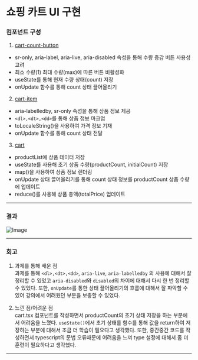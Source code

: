 # 쇼핑 카트 UI 구현

### 컴포넌트 구성

1. [cart-count-button](https://github.com/somin2352/react-hw/blob/main/src/components/cart-count-button/count-button.tsx)

- sr-only, aria-label, aria-live, aria-disabled 속성을 통해 수량 증감 버튼 사용성 고려
- 최소 수량(1) 최대 수량(max)에 따른 버튼 비활성화
- useState를 통해 현재 수량 상태(count) 저장
- onUpdate 함수를 통해 count 상태 끌어올리기

2. [cart-item](https://github.com/somin2352/react-hw/blob/main/src/components/cart-item/cart-item.tsx)

- aria-labelledby, sr-only 속성을 통해 상품 정보 제공
- `<dl>,<dt>,<dd>`를 통해 상품 정보 마크업
- toLocaleString()을 사용하여 가격 정보 기재
- onUpdate 함수를 통해 count 상태 전달

3. [cart](https://github.com/somin2352/react-hw/blob/main/src/components/cart/cart.tsx)

- productList에 상품 데이터 저장
- useState를 사용해 초기 상품 수량(productCount, initialCount) 저장
- map()을 사용하여 상품 정보 렌더링
- onUpdate 상태 끌어올리기를 통해 count 상태 정보를 productCount 상품 수량에 업데이트
- reduce()를 사용해 상품 총액(totalPrice) 업데이트

---

### 결과

![Image](https://github.com/user-attachments/assets/bd098799-4330-4630-9a4e-81f1513e4785)

---

### 회고

1. 과제를 통해 배운 점  
   과제를 통해 `<dl>,<dt>,<dd>`, `aria-live`, `aria-labelledby` 의 사용에 대해서 잘 정리할 수 있었고 `aria-disabled`와 `disabled`의 차이에 대해서 다시 한 번 정리할 수 있었다. 또한, `onUpdate`를 통한 상태 끌어올리기의 흐름에 대해서 잘 파악할 수 있어 강의에서 어려웠던 부분을 보충할 수 있었다.

2. 느낀 점/어려운 점  
   cart.tsx 컴포넌트를 작성하면서 productCount의 초기 상태 저장을 하는 부분에서 어려움을 느꼈다. `useState()`에서 초기 상태를 함수를 통해 값을 return하여 저장하는 부분에 대해서 조금 더 학습이 필요다고 생각했다. 또한, 중간중간 코드를 작성하면서 typescript의 문법 오류때문에 어려움을 느껴 type 설정에 대해서 좀 더 훈련이 필요하다고 생각했다.

---
